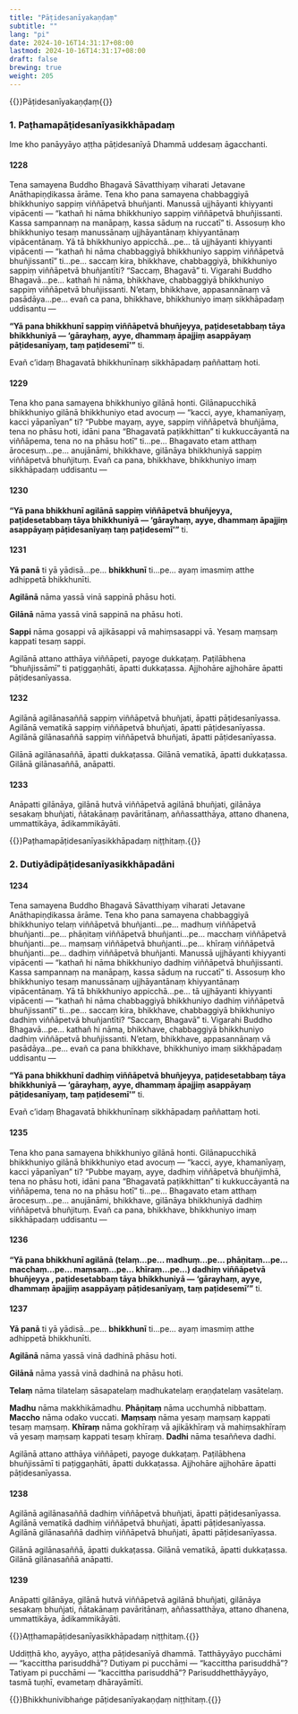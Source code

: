 ```yaml
---
title: "Pāṭidesanīyakaṇḍaṃ"
subtitle: ""
lang: "pi"
date: 2024-10-16T14:31:17+08:00
lastmod: 2024-10-16T14:31:17+08:00
draft: false
brewing: true
weight: 205
---
```


{{<subtitle>}}Pāṭidesanīyakaṇḍaṃ{{</subtitle>}}

### 1. Paṭhamapāṭidesanīyasikkhāpadaṃ

Ime kho panāyyāyo aṭṭha pāṭidesanīyā Dhammā uddesaṃ āgacchanti.

#### 1228

Tena samayena Buddho Bhagavā Sāvatthiyaṃ viharati Jetavane Anāthapiṇḍikassa ārāme. Tena kho pana samayena chabbaggiyā bhikkhuniyo sappiṃ viññāpetvā bhuñjanti. Manussā ujjhāyanti khiyyanti vipācenti — “kathañ hi nāma bhikkhuniyo sappiṃ viññāpetvā bhuñjissanti. Kassa sampannaṃ na manāpaṃ, kassa sāduṃ na ruccatī” ti. Assosuṃ kho bhikkhuniyo tesaṃ manussānaṃ ujjhāyantānaṃ khiyyantānaṃ vipācentānaṃ. Yā tā bhikkhuniyo appicchā…pe… tā ujjhāyanti khiyyanti vipācenti — “kathañ hi nāma chabbaggiyā bhikkhuniyo sappiṃ viññāpetvā bhuñjissantī” ti…pe… saccaṃ kira, bhikkhave, chabbaggiyā, bhikkhuniyo sappiṃ viññāpetvā bhuñjantīti? “Saccaṃ, Bhagavā” ti. Vigarahi Buddho Bhagavā…pe… kathañ hi nāma, bhikkhave, chabbaggiyā bhikkhuniyo sappiṃ viññāpetvā bhuñjissanti. N’etaṃ, bhikkhave, appasannānaṃ vā pasādāya…pe… evañ ca pana, bhikkhave, bhikkhuniyo imaṃ sikkhāpadaṃ uddisantu —

**“Yā pana bhikkhunī sappiṃ viññāpetvā bhuñjeyya, paṭidesetabbaṃ tāya bhikkhuniyā — ‘gārayhaṃ, ayye, dhammaṃ āpajjiṃ asappāyaṃ pāṭidesanīyaṃ, taṃ paṭidesemī’”** ti.

Evañ c’idaṃ Bhagavatā bhikkhunīnaṃ sikkhāpadaṃ paññattaṃ hoti.

#### 1229

Tena kho pana samayena bhikkhuniyo gilānā honti. Gilānapucchikā bhikkhuniyo gilānā bhikkhuniyo etad avocuṃ — “kacci, ayye, khamanīyaṃ, kacci yāpanīyan” ti? “Pubbe mayaṃ, ayye, sappiṃ viññāpetvā bhuñjāma, tena no phāsu hoti, idāni pana “Bhagavatā paṭikkhittan” ti kukkuccāyantā na viññāpema, tena no na phāsu hotī” ti…pe… Bhagavato etam atthaṃ ārocesuṃ…pe… anujānāmi, bhikkhave, gilānāya bhikkhuniyā sappiṃ viññāpetvā bhuñjituṃ. Evañ ca pana, bhikkhave, bhikkhuniyo imaṃ sikkhāpadaṃ uddisantu —

#### 1230

**“Yā pana bhikkhunī agilānā sappiṃ viññāpetvā bhuñjeyya, paṭidesetabbaṃ tāya bhikkhuniyā — ‘gārayhaṃ, ayye, dhammaṃ āpajjiṃ asappāyaṃ pāṭidesanīyaṃ taṃ paṭidesemī’”** ti.

#### 1231

**Yā panā** ti yā yādisā…pe… **bhikkhunī** ti…pe… ayaṃ imasmiṃ atthe adhippetā bhikkhunīti.

**Agilānā** nāma yassā vinā sappinā phāsu hoti.

**Gilānā** nāma yassā vinā sappinā na phāsu hoti.

**Sappi** nāma gosappi vā ajikāsappi vā mahiṃsasappi vā. Yesaṃ maṃsaṃ kappati tesaṃ sappi.

Agilānā attano atthāya viññāpeti, payoge dukkaṭaṃ. Paṭilābhena “bhuñjissāmī” ti paṭiggaṇhāti, āpatti dukkaṭassa. Ajjhohāre ajjhohāre āpatti pāṭidesanīyassa.

#### 1232

Agilānā agilānasaññā sappiṃ viññāpetvā bhuñjati, āpatti pāṭidesanīyassa. Agilānā vematikā sappiṃ viññāpetvā bhuñjati, āpatti pāṭidesanīyassa. Agilānā gilānasaññā sappiṃ viññāpetvā bhuñjati, āpatti pāṭidesanīyassa.

Gilānā agilānasaññā, āpatti dukkaṭassa. Gilānā vematikā, āpatti dukkaṭassa. Gilānā gilānasaññā, anāpatti.

#### 1233

Anāpatti gilānāya, gilānā hutvā viññāpetvā agilānā bhuñjati, gilānāya sesakaṃ bhuñjati, ñātakānaṃ pavāritānaṃ, aññassatthāya, attano dhanena, ummattikāya, ādikammikāyāti.

{{<eop>}}Paṭhamapāṭidesanīyasikkhāpadaṃ niṭṭhitaṃ.{{</eop>}}

### 2. Dutiyādipāṭidesanīyasikkhāpadāni

#### 1234

Tena samayena Buddho Bhagavā Sāvatthiyaṃ viharati Jetavane Anāthapiṇḍikassa ārāme. Tena kho pana samayena chabbaggiyā bhikkhuniyo telaṃ viññāpetvā bhuñjanti…pe… madhuṃ viññāpetvā bhuñjanti…pe… phāṇitaṃ viññāpetvā bhuñjanti…pe… macchaṃ viññāpetvā bhuñjanti…pe… maṃsaṃ viññāpetvā bhuñjanti…pe… khīraṃ viññāpetvā bhuñjanti…pe… dadhiṃ viññāpetvā bhuñjanti. Manussā ujjhāyanti khiyyanti vipācenti — “kathañ hi nāma bhikkhuniyo dadhiṃ viññāpetvā bhuñjissanti. Kassa sampannaṃ na manāpaṃ, kassa sāduṃ na ruccatī” ti. Assosuṃ kho bhikkhuniyo tesaṃ manussānaṃ ujjhāyantānaṃ khiyyantānaṃ vipācentānaṃ. Yā tā bhikkhuniyo appicchā…pe… tā ujjhāyanti khiyyanti vipācenti — “kathañ hi nāma chabbaggiyā bhikkhuniyo dadhiṃ viññāpetvā bhuñjissantī” ti…pe… saccaṃ kira, bhikkhave, chabbaggiyā bhikkhuniyo dadhiṃ viññāpetvā bhuñjantīti? “Saccaṃ, Bhagavā” ti. Vigarahi Buddho Bhagavā…pe… kathañ hi nāma, bhikkhave, chabbaggiyā bhikkhuniyo dadhiṃ viññāpetvā bhuñjissanti. N’etaṃ, bhikkhave, appasannānaṃ vā pasādāya…pe… evañ ca pana bhikkhave, bhikkhuniyo imaṃ sikkhāpadaṃ uddisantu —

**“Yā pana bhikkhunī dadhiṃ viññāpetvā bhuñjeyya, paṭidesetabbaṃ tāya bhikkhuniyā — ‘gārayhaṃ, ayye, dhammaṃ āpajjiṃ asappāyaṃ pāṭidesanīyaṃ, taṃ paṭidesemī’”** ti.

Evañ c’idaṃ Bhagavatā bhikkhunīnaṃ sikkhāpadaṃ paññattaṃ hoti.

#### 1235

Tena kho pana samayena bhikkhuniyo gilānā honti. Gilānapucchikā bhikkhuniyo gilānā bhikkhuniyo etad avocuṃ — “kacci, ayye, khamanīyaṃ, kacci yāpanīyan” ti? “Pubbe mayaṃ, ayye, dadhiṃ viññāpetvā bhuñjimhā, tena no phāsu hoti, idāni pana “Bhagavatā paṭikkhittan” ti kukkuccāyantā na viññāpema, tena no na phāsu hotī” ti…pe… Bhagavato etam atthaṃ ārocesuṃ…pe… anujānāmi, bhikkhave, gilānāya bhikkhuniyā dadhiṃ viññāpetvā bhuñjituṃ. Evañ ca pana, bhikkhave, bhikkhuniyo imaṃ sikkhāpadaṃ uddisantu —

#### 1236

**“Yā pana bhikkhunī agilānā (telaṃ…pe… madhuṃ…pe… phāṇitaṃ…pe… macchaṃ…pe… maṃsaṃ…pe… khīraṃ…pe…) dadhiṃ viññāpetvā bhuñjeyya , paṭidesetabbaṃ tāya bhikkhuniyā — ‘gārayhaṃ, ayye, dhammaṃ āpajjiṃ asappāyaṃ pāṭidesanīyaṃ, taṃ paṭidesemī’”** ti.

#### 1237

**Yā panā** ti yā yādisā…pe… **bhikkhunī** ti…pe… ayaṃ imasmiṃ atthe adhippetā bhikkhunīti.

**Agilānā** nāma yassā vinā dadhinā phāsu hoti.

**Gilānā** nāma yassā vinā dadhinā na phāsu hoti.

**Telaṃ** nāma tilatelaṃ sāsapatelaṃ madhukatelaṃ eraṇḍatelaṃ vasātelaṃ.

**Madhu** nāma makkhikāmadhu. **Phāṇitaṃ** nāma ucchumhā nibbattaṃ. **Maccho** nāma odako vuccati. **Maṃsaṃ** nāma yesaṃ maṃsaṃ kappati tesaṃ maṃsaṃ. **Khīraṃ** nāma gokhīraṃ vā ajikākhīraṃ vā mahiṃsakhīraṃ vā yesaṃ maṃsaṃ kappati tesaṃ khīraṃ. **Dadhi** nāma tesaññeva dadhi.

Agilānā attano atthāya viññāpeti, payoge dukkaṭaṃ. Paṭilābhena bhuñjissāmī ti paṭiggaṇhāti, āpatti dukkaṭassa. Ajjhohāre ajjhohāre āpatti pāṭidesanīyassa.

#### 1238

Agilānā agilānasaññā dadhiṃ viññāpetvā bhuñjati, āpatti pāṭidesanīyassa. Agilānā vematikā dadhiṃ viññāpetvā bhuñjati, āpatti pāṭidesanīyassa. Agilānā gilānasaññā dadhiṃ viññāpetvā bhuñjati, āpatti pāṭidesanīyassa.

Gilānā agilānasaññā, āpatti dukkaṭassa. Gilānā vematikā, āpatti dukkaṭassa. Gilānā gilānasaññā anāpatti.

#### 1239

Anāpatti gilānāya, gilānā hutvā viññāpetvā agilānā bhuñjati, gilānāya sesakaṃ bhuñjati, ñātakānaṃ pavāritānaṃ, aññassatthāya, attano dhanena, ummattikāya, ādikammikāyāti.

{{<eop>}}Aṭṭhamapāṭidesanīyasikkhāpadaṃ niṭṭhitaṃ.{{</eop>}}

Uddiṭṭhā kho, ayyāyo, aṭṭha pāṭidesanīyā dhammā. Tatthāyyāyo pucchāmi — “kaccittha parisuddhā”? Dutiyam pi pucchāmi — “kaccittha parisuddhā”? Tatiyam pi pucchāmi — “kaccittha parisuddhā”? Parisuddhetthāyyāyo, tasmā tuṇhī, evametaṃ dhārayāmīti.

{{<eop>}}Bhikkhunivibhaṅge pāṭidesanīyakaṇḍaṃ niṭṭhitaṃ.{{</eop>}}